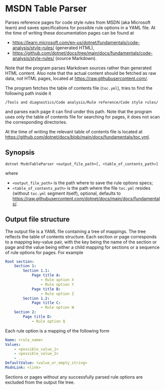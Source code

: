 # MSDN Table Parser

Parses reference pages for code style rules from MSDN (aka Microsoft learn) and saves
specifications for possible rule options in a YAML file. At the time of writing these
documentation pages can be found at

* https://learn.microsoft.com/en-us/dotnet/fundamentals/code-analysis/style-rules/ (generated HTML),
* https://github.com/dotnet/docs/tree/main/docs/fundamentals/code-analysis/style-rules/ (source Markdown).

Note that the program parses Markdown sources rather than generated HTML content. Also note that the actual
content should be fetched as raw data, not HTML pages, located at https://raw.githubusercontent.com/.

The program fetches the table of contents file (`toc.yml`), tries to find the following path inside it

```
/Tools and diagnostics/Code analysis/Rule reference/Code style rules/
```

and parses each page it can find under this path. Note that the program uses only the table of contents file
for searching for pages, it does not scan the corresponding directories.

At the time of writing the relevant table of contents file is located at https://github.com/dotnet/docs/blob/main/docs/fundamentals/toc.yml.

## Synopsis

```
dotnet MsdnTableParser <output_file_path>[, <table_of_contents_path>]
```

where

* `<output_file_path>` is the path where to save the rule options specs;
* `<table_of_contents_path>` is the path where the file `toc.yml` resides (without `toc.yml` segment itself),
optional, defaults to https://raw.githubusercontent.com/dotnet/docs/main/docs/fundamentals/.

## Output file structure

The output file is a YAML file containing a tree of mappings. The tree reflects the table of contents structure.
Each section or page corresponds to a mapping key-value pair, with the key being the name of the section or page
and the value being either a child mapping for sections or a sequence of rule options for pages. For example

```yaml
Root section:
    Section 1:
        Section 1.1:
            Page title A:
                - Rule option X
                - Rule option Y
            Page title B:
                - Rule option Z
        Section 1.2:
            Page title C:
                - Rule option W
    Section 2:
        Page title D:
            - Rule option Q
```

Each rule option is a mapping of the following form

```yaml
Name: <rule_name>
Values:
    - <possible_value_1>
    - <possible_value_2>
    - ...
DefaultValue: <value_or_empty_string>
MsdnLink: <link>
```

Sections or pages without any successfully parsed rule options are excluded from the output file tree.
